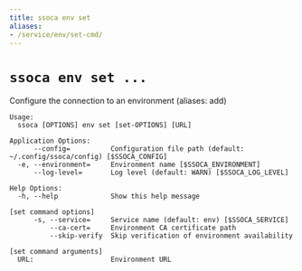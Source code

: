 ```yaml
---
title: ssoca env set
aliases:
- /service/env/set-cmd/
---
```


# `ssoca env set ...`

Configure the connection to an environment (aliases: add)

    Usage:
      ssoca [OPTIONS] env set [set-OPTIONS] [URL]
    
    Application Options:
          --config=          Configuration file path (default: ~/.config/ssoca/config) [$SSOCA_CONFIG]
      -e, --environment=     Environment name [$SSOCA_ENVIRONMENT]
          --log-level=       Log level (default: WARN) [$SSOCA_LOG_LEVEL]
    
    Help Options:
      -h, --help             Show this help message
    
    [set command options]
          -s, --service=     Service name (default: env) [$SSOCA_SERVICE]
              --ca-cert=     Environment CA certificate path
              --skip-verify  Skip verification of environment availability
    
    [set command arguments]
      URL:                   Environment URL
    
